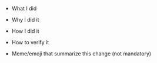 - What I did

- Why I did it

- How I did it

- How to verify it

- Meme/emoji that summarize this change (not mandatory)
